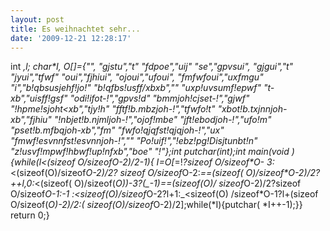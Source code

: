 ```yaml
---
layout: post
title: Es weihnachtet sehr...
date: '2009-12-21 12:28:17'
---
```



 int _,l; char*I, *O[]={"", "gjstu","t" "fdpoe","uij" "se","gpvsui", "gjgui","t" "jyui","tfwf" "oui","fjhiui", "ojoui","ufoui", "fmfwfoui","uxfmgu" "i","b!qbsusjehf!jo!" "b!qfbs!usff/xbxb","" "uxp!uvsumf!epwf" "t-xb","uisff!gsf" "odi!ifot-!","gpvs!d" "bmmjoh!cjset-!","gjwf" "!hpme!sjoht<xb","tjy!h" "fftf!b.mbzjoh-!","tfwfo!t" "xbot!b.txjnnjoh-xb","fjhiu" "!nbjet!b.njmljoh-!","ojof!mbe" "jft!ebodjoh-!","ufo!m" "pset!b.mfbqjoh-xb","fm" "fwfo!qjqfst!qjqjoh-!","ux" "fmwf!esvnnfst!esvnnjoh-!","" "Po!uif!","!ebz!pg!Disjtunbt!n" "z!usvf!mpwf!hbwf!up!nfxb","boe" "!"};int putchar(int);int main(void ){while(l<(sizeof O/sizeof*O-2)/2-1){ I=O[_=!_?sizeof O/sizeof*O- 3:_<(sizeof(O)/sizeof*O-2)/2? sizeof O/sizeof*O-2:_==(sizeof( O)/sizeof*O-2)/2?++l,0:_<(sizeof( O)/sizeof(*O))-3?(_-1)==(sizeof(O)/ sizeof*O-2)/2?sizeof O/sizeof*O-1:_-1 :_<sizeof(O)/sizeof*O-2?l+1:_<sizeof(O) /sizeof*O-1?l+(sizeof O/sizeof(*O)-2)/2:( sizeof(O)/sizeof*O-2)/2];while(*I){putchar( *I++-1);}} return 0;}
